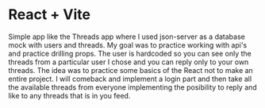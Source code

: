 # React + Vite

Simple app like the Threads app where I used json-server as a database mock with users and threads.
My goal was to practice working with api's and practice drilling props.
The user is hardcoded so you can see only the threads from a particular user I chose and you can reply only to your own threads. The idea was to practice some basics of the React not to make an entire project.
I will comeback and implement a login part and then take all the available threads from everyone implementing the posibility to reply and like to any threads that is in you feed.
